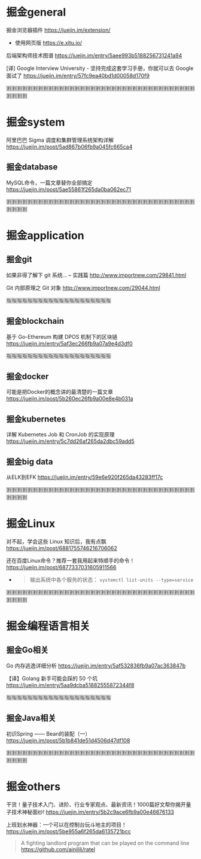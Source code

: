 
# 掘金general

掘金浏览器插件 https://juejin.im/extension/
- 使用网页版 https://e.xitu.io/

后端架构师技术图谱 https://juejin.im/entry/5aee993b5188256731241a94

[译] Google Interview University - 坚持完成这套学习手册，你就可以去 Google 面试了 https://juejin.im/entry/57fc9ea40bd1d00058d170f9

:u5272::u5272::u5272::u5272::u5272::u5272::u5272::u5272::u5272::u5272::u5272::u5272::u5272::u5272::u5272::u5272::u5272::u5272::u5272::u5272::u5272::u5272::u5272::u5272::u5272::u5272::u5272::u5272::u5272::u5272::u5272::u5272::u5272::u5272::u5272::u5272::u5272::u5272::u5272::u5272:

# 掘金system

阿里巴巴 Sigma 调度和集群管理系统架构详解 https://juejin.im/post/5ad867b06fb9a045fc665ca4

## 掘金database

MySQL命令，一篇文章替你全部搞定
https://juejin.im/post/5ae55861f265da0ba062ec71

:u5272::u5272::u5272::u5272::u5272::u5272::u5272::u5272::u5272::u5272::u5272::u5272::u5272::u5272::u5272::u5272::u5272::u5272::u5272::u5272::u5272::u5272::u5272::u5272::u5272::u5272::u5272::u5272::u5272::u5272::u5272::u5272::u5272::u5272::u5272::u5272::u5272::u5272::u5272::u5272:

# 掘金application

## 掘金git

如果非得了解下 git 系统… – 实践篇 http://www.importnew.com/29841.html

Git 内部原理之 Git 对象 http://www.importnew.com/29044.html

:u6307::u6307::u6307::u6307::u6307::u6307::u6307::u6307::u6307::u6307::u6307::u6307::u6307::u6307::u6307::u6307::u6307::u6307::u6307::u6307:

## 掘金blockchain

基于 Go-Ethereum 构建 DPOS 机制下的区块链 https://juejin.im/entry/5af3ec266fb9a07a9e4d3df0

:u6307::u6307::u6307::u6307::u6307::u6307::u6307::u6307::u6307::u6307::u6307::u6307::u6307::u6307::u6307::u6307::u6307::u6307::u6307::u6307:

## 掘金docker

可能是把Docker的概念讲的最清楚的一篇文章 https://juejin.im/post/5b260ec26fb9a00e8e4b031a

## 掘金kubernetes

详解 Kubernetes Job 和 CronJob 的实现原理 https://juejin.im/entry/5c7dd26af265da2dbc59add5

## 掘金big data

从ELK到EFK https://juejin.im/entry/59e6e920f265da43283ff17c

:u5272::u5272::u5272::u5272::u5272::u5272::u5272::u5272::u5272::u5272::u5272::u5272::u5272::u5272::u5272::u5272::u5272::u5272::u5272::u5272::u5272::u5272::u5272::u5272::u5272::u5272::u5272::u5272::u5272::u5272::u5272::u5272::u5272::u5272::u5272::u5272::u5272::u5272::u5272::u5272:

# 掘金Linux

对不起，学会这些 Linux 知识后，我有点飘 https://juejin.im/post/6881755746216706062

还在百度Linux命令？推荐一套我用起来特顺手的命令！ https://juejin.im/post/6877337031605911566
- > 输出系统中各个服务的状态： `systemctl list-units --type=service`

:u5272::u5272::u5272::u5272::u5272::u5272::u5272::u5272::u5272::u5272::u5272::u5272::u5272::u5272::u5272::u5272::u5272::u5272::u5272::u5272::u5272::u5272::u5272::u5272::u5272::u5272::u5272::u5272::u5272::u5272::u5272::u5272::u5272::u5272::u5272::u5272::u5272::u5272::u5272::u5272:

# 掘金编程语言相关

## 掘金Go相关

Go 内存逃逸详细分析 https://juejin.im/entry/5af532836fb9a07ac363847b

【译】Golang 新手可能会踩的 50 个坑 https://juejin.im/entry/5aa9dcba51882555872344f8

:u6307::u6307::u6307::u6307::u6307::u6307::u6307::u6307::u6307::u6307::u6307::u6307::u6307::u6307::u6307::u6307::u6307::u6307::u6307::u6307:

## 掘金Java相关

初识Spring —— Bean的装配（一） https://juejin.im/post/5b1b841de51d4506d47df108

:u5272::u5272::u5272::u5272::u5272::u5272::u5272::u5272::u5272::u5272::u5272::u5272::u5272::u5272::u5272::u5272::u5272::u5272::u5272::u5272::u5272::u5272::u5272::u5272::u5272::u5272::u5272::u5272::u5272::u5272::u5272::u5272::u5272::u5272::u5272::u5272::u5272::u5272::u5272::u5272:

# 掘金others

干货！量子技术入门、进阶、行业专家观点、最新资讯！1000篇好文帮你揭开量子技术神秘面纱! https://juejin.im/entry/5b2c9ace6fb9a00e46676133

上班划水神器：一个可以在控制台玩斗地主的项目！ https://juejin.im/post/5be955a6f265da6135721bcc
> A fighting landlord program that can be played on the command line https://github.com/ainilili/ratel

